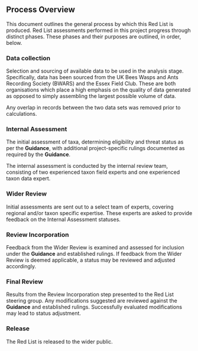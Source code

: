 ## Process Overview
This document outlines the general process by which this Red List is produced. Red List assessments performed in this project progress through distinct phases. These phases and their purposes are outlined, in order, below.

### Data collection
Selection and sourcing of available data to be used in the analysis stage. Specifically, data has been sourced from the UK Bees Wasps and Ants Recording Society (BWARS) and the Essex Field Club. These are both organisations which place a high emphasis on the quality of data generated as opposed to simply assembling the largest possible volume of data.

Any overlap in records between the two data sets was removed prior to calculations.

### Internal Assessment
The initial assessment of taxa, determining eligibility and threat status as per the **Guidance**, with additional project-specific rulings documented as required by the **Guidance**.

The internal assessment is conducted by the internal review team, consisting of two experienced taxon field experts and one experienced taxon data expert.

### Wider Review
Initial assessments are sent out to a select team of experts, covering regional and/or taxon specific expertise. These experts are asked to provide feedback on the Internal Assessment statuses.

### Review Incorporation
Feedback from the Wider Review is examined and assessed for inclusion under the **Guidance** and established rulings. If feedback from the Wider Review is deemed applicable, a status may be reviewed and adjusted accordingly.

### Final Review
Results from the Review Incorporation step presented to the Red List steering group. Any modifications suggested are reviewed against the **Guidance** and established rulings. Successfully evaluated modifications may lead to status adjustment.

### Release
The Red List is released to the wider public.